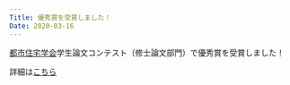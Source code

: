 ```yaml
---
Title: 優秀賞を受賞しました！
Date: 2020-03-16
---
```


[都市住宅学会](http://www.uhs.gr.jp)学生論文コンテスト（修士論文部門）で優秀賞を受賞しました！

詳細は[こちら](http://www.uhs.gr.jp/iinkai/gakkaisho/2020gakuseironbun/20200316kekka.pdf)